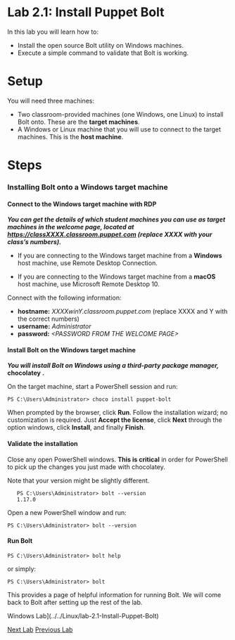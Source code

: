 # Lab 2.1: Install Puppet Bolt

In this lab you will learn how to:

* Install the open source Bolt utility on Windows machines.
* Execute a simple command to validate that Bolt is working.

# Setup

You will need three machines:

* Two classroom-provided machines (one Windows, one Linux) to install Bolt onto. These are the **target machines**.
* A Windows or Linux machine that you will use to connect to the target machines. This is the **host machine**.

# Steps

### Installing Bolt onto a **Windows** target machine

#### Connect to the Windows target machine with RDP

**_You can get the details of which student machines you can use as target machines in the welcome page, located at https://classXXXX.classroom.puppet.com (replace XXXX with your class’s numbers)._**

* If you are connecting to the Windows target machine from a **Windows** host machine, use Remote Desktop Connection.
 
* If you are connecting to the Windows target machine from a **macOS** host machine, use Microsoft Remote Desktop 10.

Connect with the following information:

* **hostname:** *XXXXwinY.classroom.puppet.com* (replace XXXX and Y with the correct numbers)
* **username:** *Administrator*
* **password:** *\<PASSWORD FROM THE WELCOME PAGE>*

#### Install Bolt on the Windows target machine

**_You will install Bolt on Windows using a third-party package manager,_** **chocolatey** **_._**

On the target machine, start a PowerShell session and run:

```PS C:\Users\Administrator> choco install puppet-bolt```

When prompted by the browser, click **Run**. Follow the installation wizard; no customization is required. Just **Accept the license**, click **Next** through the option windows, click **Install**, and finally **Finish**.

#### Validate the installation

Close any open PowerShell windows. **This is critical** in order for PowerShell to pick up the changes you just made with chocolatey.

Note that your version might be slightly different.

```
   PS C:\Users\Administrator> bolt --version
   1.17.0
```

Open a new PowerShell window and run:

```PS C:\Users\Administrator> bolt --version```

#### Run Bolt

```PS C:\Users\Administrator> bolt help```

or simply:

```PS C:\Users\Administrator> bolt```

This provides a page of helpful information for running Bolt. We will come back to Bolt after setting up the rest of the lab.

Windows Lab](../../Linux/lab-2.1-Install-Puppet-Bolt)

[Next Lab](../lab-2.2-Running-Bolt-Commands)     [Previous Lab](../lab-1.1-Puppet-product-overview)